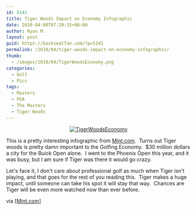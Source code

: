 ```yaml
---
id: 5141
title: Tiger Woods Impact on Economy Infographic
date: 2010-04-08T07:20:15+00:00
author: Ryan M.
layout: post
guid: https://backseatfan.com/?p=5141
permalink: /2010/04/tiger-woods-impact-on-economy-infographic/
thumb:
  - /images/2010/04/TigerWoodsEconomy.png
categories:
  - Golf
  - Pics
tags:
  - Masters
  - PGA
  - The Masters
  - Tiger Woods
---
```


<div class="entry">
  <p style="text-align: center;">
    <a href="/images/2010/04/TigerWoodsEconomy.png"><img class="aligncenter size-large wp-image-5142" title="TigerWoodsEconomy" src="/images/2010/04/TigerWoodsEconomy-635x1024.png" alt="TigerWoodsEconomy" width="572" height="922" srcset="/images/2010/04/TigerWoodsEconomy-635x1024.png 635w, /images/2010/04/TigerWoodsEconomy-186x300.png 186w, /images/2010/04/TigerWoodsEconomy.png 900w" sizes="(max-width: 572px) 100vw, 572px" /></a>
  </p>

  <p>
    This is a pretty interesting infographic from <a href="http://www.mint.com/blog/trends/the-tiger-woods-economy/?display=wide">Mint.com</a>.  Turns out Tiger woods is pretty damn important to the Golfing Economy.  $30 million dollars a city for the Buick Open alone.  I went to the Phoenix Open this year, and it was busy, but I am sure if Tiger was there it would go crazy.
  </p>

  <p>
    Let's face it, I don't care about professional golf as much when Tiger isn't playing, and that goes for the rest of you reading this.  Tiger makes a huge impact, until someone can take his spot it will stay that way.  Chances are Tiger will be even more watched now than ever before.
  </p>

  <p>
    via [<a href="http://www.mint.com/blog/trends/the-tiger-woods-economy/?display=wide">Mint.com</a>]
  </p>
</div>
